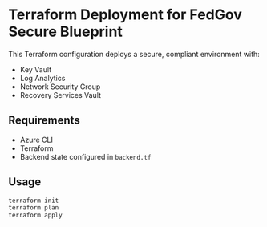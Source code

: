 # Terraform Deployment for FedGov Secure Blueprint

This Terraform configuration deploys a secure, compliant environment with:

- Key Vault
- Log Analytics
- Network Security Group
- Recovery Services Vault

## Requirements

- Azure CLI
- Terraform
- Backend state configured in `backend.tf`

## Usage

```bash
terraform init
terraform plan
terraform apply
```

<!-- BEGIN_TF_DOCS -->
<!-- END_TF_DOCS -->
